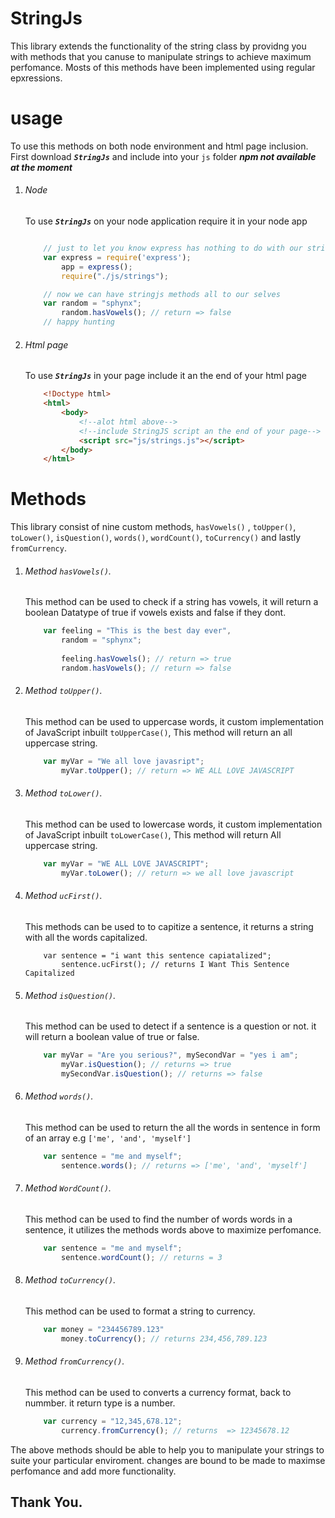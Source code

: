 # StringJs
This library extends the functionality of the string class by providng you with methods that you canuse to manipulate strings to achieve maximum perfomance. Mosts of this methods have been implemented using regular epxressions.

# usage
To use this methods on both node environment and html page inclusion. First download _**`StringJs`**_ and include into your `js` folder _**npm not available at the moment**_

1. ###### Node
    To use _**`StringJs`**_ on your node  application require it  in your node app
    ``` JavaScript
    
        // just to let you know express has nothing to do with our stringJs
        var express = require('express');
            app = express();
            require("./js/strings");

        // now we can have stringjs methods all to our selves
        var random = "sphynx";
            random.hasVowels(); // return => false
        // happy hunting
    ```
    

2. ###### Html page
    To use _**`StringJs`**_ in your page include it an the end of your html page
    ``` Html
        <!Doctype html>
        <html>
            <body>
                <!--alot html above-->
                <!--include StringJS script an the end of your page-->
                <script src="js/strings.js"></script>
            </body>
        </html>
    ```

# Methods
This library consist of nine custom methods, `hasVowels()` , `toUpper()`, `toLower()`, `isQuestion()`, `words()`, `wordCount()`, `toCurrency()` and lastly `fromCurrency`.

1. ######  Method _`hasVowels()`._

    This method can be used to check if a string has vowels, it will return a boolean Datatype of true if vowels exists and false if they dont.
    ``` JavaScript
        var feeling = "This is the best day ever",
            random = "sphynx";
            
            feeling.hasVowels(); // return => true
            random.hasVowels(); // return => false
    ```
2. ######  Method _`toUpper()`_.

    This method can be used to uppercase words, it custom implementation of JavaScript inbuilt `toUpperCase()`, This method will return an all uppercase string.
    ``` JavaScript
        var myVar = "We all love javasript";
            myVar.toUpper(); // return => WE ALL LOVE JAVASCRIPT
    ```
3. ######  Method _`toLower()`_.

    This method can be used to lowercase words, it custom implementation of JavaScript inbuilt `toLowerCase()`, This method will return All uppercase string.
    ``` JavaScript
        var myVar = "WE ALL LOVE JAVASCRIPT";
            myVar.toLower(); // return => we all love javascript
    ```
4. ######  Method _`ucFirst()`_.

    This methods can be used to to capitize a sentence, it returns a string with all the words capitalized.
    ``` JavaSript
        var sentence = "i want this sentence capiatalized";
            sentence.ucFirst(); // returns I Want This Sentence Capitalized
    ```
5. ######  Method _`isQuestion()`_.

    This method can be used to detect if a sentence is a question or not. it will return a boolean value of true or false.
    ``` JavaScript
        var myVar = "Are you serious?", mySecondVar = "yes i am";
            myVar.isQuestion(); // returns => true
            mySecondVar.isQuestion(); // returns => false
    ```
6. ######  Method _`words()`_.

    This method can be used to return the all the words in sentence in form of an array e.g `['me', 'and', 'myself']`
    ``` JavaScript
        var sentence = "me and myself";
            sentence.words(); // returns => ['me', 'and', 'myself']
    ```

7. ######  Method _`WordCount()`_.

    This method can be used to find the number of words words in a sentence, it utilizes the methods words above to maximize perfomance.
    ``` JavaScript
        var sentence = "me and myself";
            sentence.wordCount(); // returns = 3
    ```

8. ######  Method _`toCurrency()`_.

    This method can be used to format a string to currency.
    ``` Javascript
        var money = "234456789.123"
            money.toCurrency(); // returns 234,456,789.123
    ```

9. ######  Method _`fromCurrency()`_.

    This method can be used to converts a currency format, back to nummber. it return type is a number.
    ``` JavaScript
        var currency = "12,345,678.12";
            currency.fromCurrency(); // returns  => 12345678.12
    ```

The above methods should be able to help you to manipulate your strings to suite your particular enviroment.
changes are bound to be made to maximse perfomance and add more functionality.

## Thank You.

